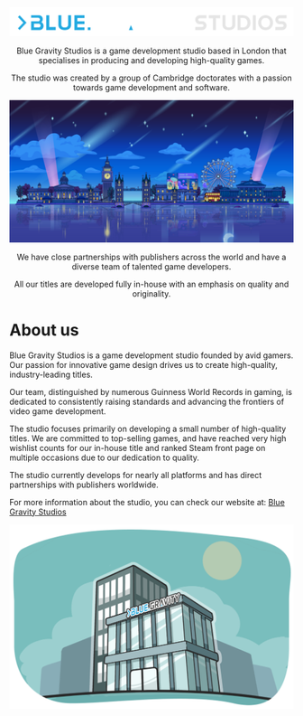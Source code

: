 <div align="center">
  <img src="https://github.com/bluegravitystudios/BlueGravityStudio/blob/main/BGS_long_big.png">
  <p>Blue Gravity Studios is a game development studio based in London that specialises in producing and developing high-quality games.</p>
  <p>The studio was created by a group of Cambridge doctorates with a passion towards game development and software.</p>
</div>

<div align="center">
  <img src="https://github.com/bluegravitystudios/BlueGravityStudio/blob/main/Night_Main_Menu_Mockup_NoMoon_4096x2048.png">
  <p>We have close partnerships with publishers across the world and have a diverse team of talented game developers.</p>
  <p>All our titles are developed fully in-house with an emphasis on quality and originality.</p>
</div>

# About us
Blue Gravity Studios is a game development studio founded by avid gamers. Our passion for innovative game design drives us to create high-quality, industry-leading titles.

Our team, distinguished by numerous Guinness World Records in gaming, is dedicated to consistently raising standards and advancing the frontiers of video game development.

The studio focuses primarily on developing a small number of high-quality titles. We are committed to top-selling games, and have reached very high wishlist counts for our in-house title and ranked Steam front page on multiple occasions due to our dedication to quality.

The studio currently develops for nearly all platforms and has direct partnerships with publishers worldwide.

For more information about the studio, you can check our website at: [Blue Gravity Studios](https://gravity.blue/)

<div align="center">
  <img src="https://github.com/bluegravitystudios/BlueGravityStudio/blob/main/building-07.png">
</div>

